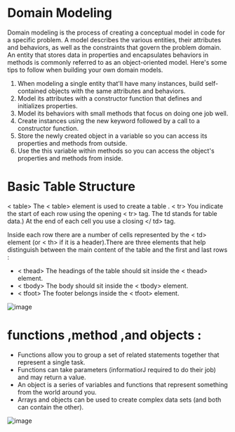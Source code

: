 # Domain Modeling
Domain modeling is the process of creating a conceptual model in code for a specific problem. A model describes the various entities, their attributes and behaviors, as well as the constraints that govern the problem domain. An entity that stores data in properties and encapsulates behaviors in methods is commonly referred to as an object-oriented model.
Here's some tips to follow when building your own domain models.

1. When modeling a single entity that'll have many instances, build self-contained objects with the same attributes and behaviors.
2. Model its attributes with a constructor function that defines and initializes properties.
3. Model its behaviors with small methods that focus on doing one job well.
4. Create instances using the new keyword followed by a call to a constructor function.
5. Store the newly created object in a variable so you can access its properties and methods from outside.
6. Use the this variable within methods so you can access the object's properties and methods from inside.




# Basic Table Structure
< table>
The < table> element is used
to create a table .
< tr>
You indicate the start of each
row using the opening < tr> tag.
The td stands for
table data.)
At the end of each cell you use a
closing </ td> tag.

Inside each row there are a number of cells
represented by the < td> element (or < th> if it is a
header).There are three elements that help distinguish between the main content of the table and the first and last rows :
- < thead>
The headings of the table should
sit inside the < thead> element.
- < tbody>
The body should sit inside the
< tbody> element.
- < tfoot>
The footer belongs inside the
< tfoot> element.

![image](https://www.poftut.com/wp-content/uploads/2020/03/image-164.png)

# functions ,method ,and objects :

- Functions allow you to group a set of related
statements together that represent a single task. 
- Functions can take parameters (informatiorJ required
to do their job) and may return a value.
- An object is a series of variables and functions that
represent something from the world around you. 
- Arrays and objects can be used to create complex data
sets (and both can contain the other). 

![image](https://miro.medium.com/max/1624/1*j4eUj1Ck_M93pijoX8S3Bw.png)
